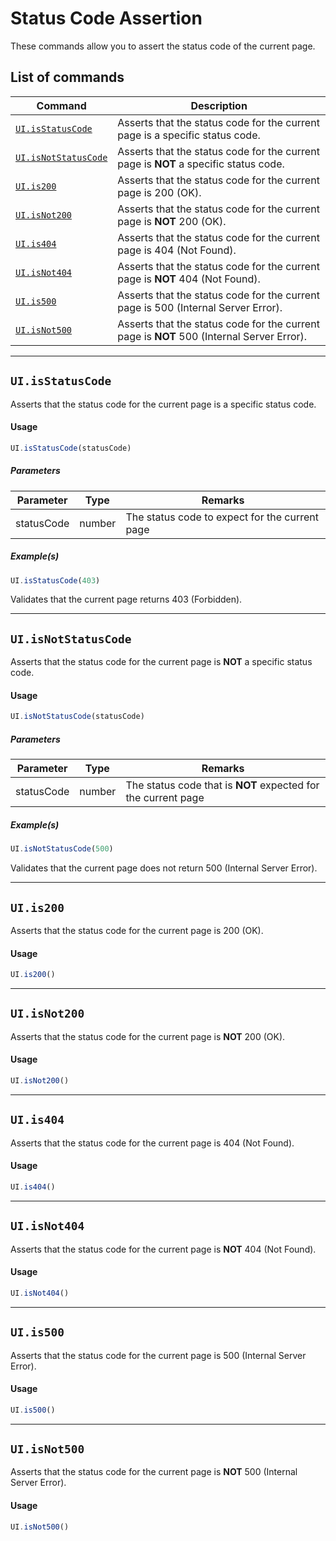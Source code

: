 # Status Code Assertion

These commands allow you to assert the status code of the current page.

## List of commands
| Command | Description|
|---------|------------|
| [`UI.isStatusCode`](#uiisstatuscode) | Asserts that the status code for the current page is a specific status code. |
| [`UI.isNotStatusCode`](#uiisnotstatuscode) | Asserts that the status code for the current page is __NOT__ a specific status code. |
| [`UI.is200`](#uiis200) | Asserts that the status code for the current page is 200 (OK). |
| [`UI.isNot200`](#uisinot200) | Asserts that the status code for the current page is __NOT__ 200 (OK). |
| [`UI.is404`](#usis404) | Asserts that the status code for the current page is 404 (Not Found). |
| [`UI.isNot404`](#uiisnot404) | Asserts that the status code for the current page is __NOT__ 404 (Not Found). |
| [`UI.is500`](#uiis500) | Asserts that the status code for the current page is 500 (Internal Server Error). |
| [`UI.isNot500`](#uiisnot500) | Asserts that the status code for the current page is __NOT__ 500 (Internal Server Error). |

--- 

## `UI.isStatusCode`

Asserts that the status code for the current page is a specific status code.

#### Usage

```javascript
UI.isStatusCode(statusCode)
```

##### Parameters

| Parameter | Type | Remarks|
|-----------|------|--------|
| statusCode | number | The status code to expect for the current page |

##### Example(s)

```javascript
UI.isStatusCode(403)
```
Validates that the current page returns 403 (Forbidden). 

---

## `UI.isNotStatusCode`

Asserts that the status code for the current page is __NOT__ a specific status code.

#### Usage

```javascript
UI.isNotStatusCode(statusCode)
```

##### Parameters

| Parameter | Type | Remarks|
|-----------|------|--------|
| statusCode | number | The status code that is __NOT__ expected for the current page |

##### Example(s)

```javascript
UI.isNotStatusCode(500)
```
Validates that the current page does not return 500 (Internal Server Error). 

---

## `UI.is200`

Asserts that the status code for the current page is 200 (OK).

#### Usage

```javascript
UI.is200()
```

---

## `UI.isNot200`

Asserts that the status code for the current page is __NOT__ 200 (OK).

#### Usage

```javascript
UI.isNot200()
```

---

## `UI.is404`

Asserts that the status code for the current page is 404 (Not Found).

#### Usage

```javascript
UI.is404()
```

---

## `UI.isNot404`

Asserts that the status code for the current page is __NOT__ 404 (Not Found).

#### Usage

```javascript
UI.isNot404()
```

---

## `UI.is500`

Asserts that the status code for the current page is 500 (Internal Server Error).

#### Usage

```javascript
UI.is500()
```

---

## `UI.isNot500`

Asserts that the status code for the current page is __NOT__ 500 (Internal Server Error).

#### Usage

```javascript
UI.isNot500()
```

